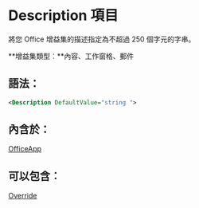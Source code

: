 
# Description 項目
將您 Office 增益集的描述指定為不超過 250 個字元的字串。

 **增益集類型︰**內容、工作窗格、郵件


## 語法：


```XML
<Description DefaultValue="string ">
```


## 內含於：

[OfficeApp](../../reference/manifest/officeapp.md)


## 可以包含︰

[Override](../../reference/manifest/override.md)

